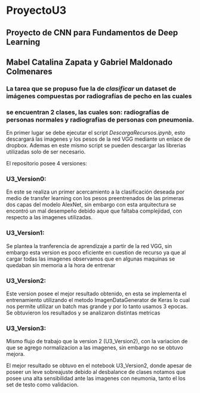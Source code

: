 # ProyectoU3
## Proyecto de CNN para Fundamentos de Deep Learning
## Mabel Catalina Zapata y Gabriel Maldonado Colmenares
### La tarea que se propuso fue la de *clasificar* un dataset de imágenes compuestas por radiografías de pecho en las cuales 
### se encuentran 2 clases, las cuales son: radiografías de personas normales y radiografías de personas con pneumonia.

En primer lugar se debe ejecutar el script *DescargaRecursos.ipynb*, esto descargará las imagenes y los pesos de la red VGG 
mediante un enlace de dropbox.
Ademas en este mismo script se pueden descargar las librerias utilizadas solo de ser necesario.

El repositorio posee 4 versiones:
### U3_Version0:
En este se realiza un primer acercamiento a la clasificación deseada por medio de transfer learning con los
pesos preentrenados de las primeras dos capas del modelo AlexNet, sin embargo con esta arquitectura se encontró un mal desempeño
debido aque que faltaba complejidad, con respecto a las imagenes utilizadas.
### U3_Version1: 
Se plantea la tranferencia de aprendizaje a partir de la red VGG, sin embargo esta version es poco eficiente en 
cuestion de recurso ya que al cargar todas las imagenes observamos que en algunas maquinas se quedaban sin memoria a la hora de entrenar

### U3_Version2:
Este version posee el mejor resultado obtenido, en esta se implementa el entrenamiento utilizando el metodo ImagenDataGenerator 
de Keras lo cual nos permite utilizar un batch mas grande y por lo tanto usamos 3 epocas. Se obtuvieron los resultados y se 
analizaron distintas metricas

### U3_Version3:
Mismo flujo de trabajo que la version 2  (U3_Version2), con la variacion de que se agrego normalizacion a las imagenes, sin
embargo no se obtuvo mejora.

El mejor resultado se obtuvo en el notebook U3_Version2, donde apesar de poseer un leve sobreajuste debido al desbalance de clases
notamos que posee una alta sensibilidad ante las imagenes con neumonia, tanto el los set de testo como validacion.


